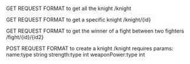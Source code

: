 GET REQUEST FORMAT to get all the knight
/knight

GET REQUEST FORMAT to get a specific knight
/knight/{id}

GET REQUEST FORMAT to get the winner of a fight between two fighters
/fight/{id}/{id2}

POST REQUEST FORMAT to create a knight
/knight
requires params:
         name:type string
         strength:type int
         weaponPower:type int
